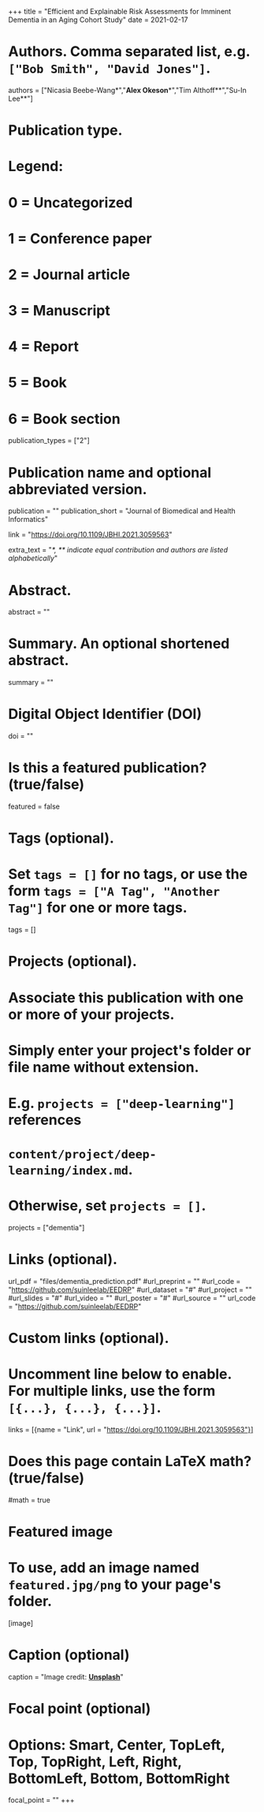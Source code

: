 +++
title = "Efficient and Explainable Risk Assessments for Imminent Dementia in an Aging Cohort Study"
date = 2021-02-17

# Authors. Comma separated list, e.g. `["Bob Smith", "David Jones"]`.
authors = ["Nicasia Beebe-Wang*","**Alex Okeson***","Tim Althoff**","Su-In Lee**"]



# Publication type.
# Legend:
# 0 = Uncategorized
# 1 = Conference paper
# 2 = Journal article
# 3 = Manuscript
# 4 = Report
# 5 = Book
# 6 = Book section
publication_types = ["2"]

# Publication name and optional abbreviated version.
publication = ""
publication_short = "Journal of Biomedical and Health Informatics"

link = "https://doi.org/10.1109/JBHI.2021.3059563"

extra_text = "_*, ** indicate equal contribution and authors are listed alphabetically_"

# Abstract.
abstract = ""

# Summary. An optional shortened abstract.
summary = ""

# Digital Object Identifier (DOI)
doi = ""

# Is this a featured publication? (true/false)
featured = false

# Tags (optional).
#   Set `tags = []` for no tags, or use the form `tags = ["A Tag", "Another Tag"]` for one or more tags.
tags = []

# Projects (optional).
#   Associate this publication with one or more of your projects.
#   Simply enter your project's folder or file name without extension.
#   E.g. `projects = ["deep-learning"]` references 
#   `content/project/deep-learning/index.md`.
#   Otherwise, set `projects = []`.
projects = ["dementia"]

# Links (optional).
url_pdf = "files/dementia_prediction.pdf"
#url_preprint = ""
#url_code = "https://github.com/suinleelab/EEDRP"
#url_dataset = "#"
#url_project = ""
#url_slides = "#"
#url_video = ""
#url_poster = "#"
#url_source = ""
url_code = "https://github.com/suinleelab/EEDRP"

# Custom links (optional).
#   Uncomment line below to enable. For multiple links, use the form `[{...}, {...}, {...}]`.
links = [{name = "Link", url = "https://doi.org/10.1109/JBHI.2021.3059563"}]

# Does this page contain LaTeX math? (true/false)
#math = true

# Featured image
# To use, add an image named `featured.jpg/png` to your page's folder. 
[image]
  # Caption (optional)
  caption = "Image credit: [**Unsplash**](https://unsplash.com/photos/pLCdAaMFLTE)"

  # Focal point (optional)
  # Options: Smart, Center, TopLeft, Top, TopRight, Left, Right, BottomLeft, Bottom, BottomRight
  focal_point = ""
+++
